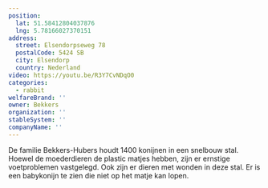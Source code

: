 ```yaml
---
position:
  lat: 51.58412804037876
  lng: 5.78166027370151
address:
  street: Elsendorpseweg 78
  postalCode: 5424 SB
  city: Elsendorp
  country: Nederland
video: https://youtu.be/R3Y7CvNDqO0
categories:
  - rabbit
welfareBrand: ''
owner: Bekkers
organization: ''
stableSystem: ''
companyName: ''
---
```

De familie Bekkers-Hubers houdt 1400 konijnen in een snelbouw stal. Hoewel de moederdieren de plastic matjes hebben, zijn er ernstige voetproblemen vastgelegd. Ook zijn er dieren met wonden in deze stal. Er is een babykonijn te zien die niet op het matje kan lopen.